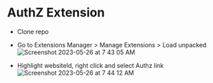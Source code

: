 # AuthZ Extension

- Clone repo
- Go to Extensions Manager > Manage Extensions > Load unpacked
![Screenshot 2023-05-26 at 7 43 05 AM](https://github.com/tparsons-godaddy/authz/assets/83473435/da7363ab-460b-4aae-ba2b-eec7b974b1dd)

- Highlight websiteId, right click and select Authz link
![Screenshot 2023-05-26 at 7 44 12 AM](https://github.com/tparsons-godaddy/authz/assets/83473435/c48f2883-676c-4718-ac17-b14e87b56f7b)
